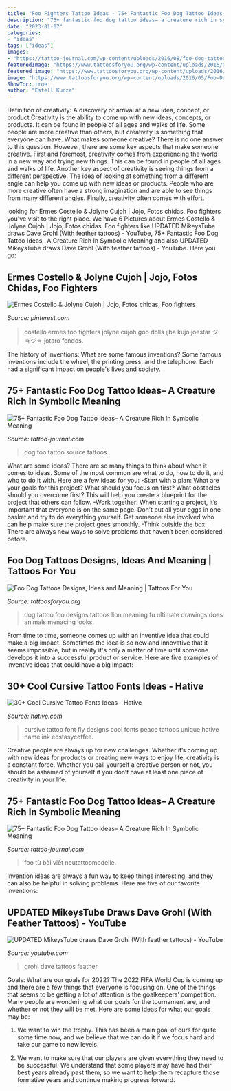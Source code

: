 ```yaml
---
title: "Foo Fighters Tattoo Ideas - 75+ Fantastic Foo Dog Tattoo Ideas– A Creature Rich In Symbolic Meaning"
description: "75+ fantastic foo dog tattoo ideas– a creature rich in symbolic meaning"
date: "2023-01-07"
categories:
- "ideas"
tags: ["ideas"]
images:
- "https://tattoo-journal.com/wp-content/uploads/2016/08/foo-dog-tattoo46-650x710.jpg"
featuredImage: "https://www.tattoosforyou.org/wp-content/uploads/2016/05/Foo-Dog-Tattoo-Designs.jpg"
featured_image: "https://www.tattoosforyou.org/wp-content/uploads/2016/05/Foo-Dog-Tattoo-Designs.jpg"
image: "https://www.tattoosforyou.org/wp-content/uploads/2016/05/Foo-Dog-Tattoo-Designs.jpg"
ShowToc: true
author: "Estell Kunze"
---
```



Definition of creativity: A discovery or arrival at a new idea, concept, or product
Creativity is the ability to come up with new ideas, concepts, or products. It can be found in people of all ages and walks of life. Some people are more creative than others, but creativity is something that everyone can have. What makes someone creative? There is no one answer to this question. However, there are some key aspects that make someone creative. First and foremost, creativity comes from experiencing the world in a new way and trying new things. This can be found in people of all ages and walks of life. Another key aspect of creativity is seeing things from a different perspective. The idea of looking at something from a different angle can help you come up with new ideas or products. People who are more creative often have a strong imagination and are able to see things from many different angles. Finally, creativity often comes with effort.

	

		
looking for Ermes Costello &amp; Jolyne Cujoh | Jojo, Fotos chidas, Foo fighters you've visit to the right place. We have 6 Pictures about Ermes Costello &amp; Jolyne Cujoh | Jojo, Fotos chidas, Foo fighters like UPDATED MikeysTube draws Dave Grohl (With feather tattoos) - YouTube, 75+ Fantastic Foo Dog Tattoo Ideas– A Creature Rich In Symbolic Meaning and also UPDATED MikeysTube draws Dave Grohl (With feather tattoos) - YouTube. Here you go:
		
    
## Ermes Costello &amp; Jolyne Cujoh | Jojo, Fotos Chidas, Foo Fighters

<img loading=lazy src="https://i.pinimg.com/originals/73/7f/ef/737fef6245cc0ee92a6d021d64dc09ef.jpg" onerror="this.onerror=null;this.src='https://tse4.mm.bing.net/th?id=OIP.b8ixIW9UDTal6pHOu6ba-gHaLZ&amp;pid=15.1';" alt="Ermes Costello &amp; Jolyne Cujoh | Jojo, Fotos chidas, Foo fighters">

_Source: pinterest.com_

>costello ermes foo fighters jolyne cujoh goo dolls jjba kujo joestar ジョジョ jotaro fondos. 

	

The history of inventions: What are some famous inventions?
Some famous inventions include the wheel, the printing press, and the telephone. Each had a significant impact on people's lives and society.

    
## 75+ Fantastic Foo Dog Tattoo Ideas– A Creature Rich In Symbolic Meaning

<img loading=lazy src="https://tattoo-journal.com/wp-content/uploads/2016/08/foo-dog-tattoo46-650x710.jpg" onerror="this.onerror=null;this.src='https://tse4.mm.bing.net/th?id=OIP.kTwC_p3ResbRiBTKpxM_-AHaIF&amp;pid=15.1';" alt="75+ Fantastic Foo Dog Tattoo Ideas– A Creature Rich In Symbolic Meaning">

_Source: tattoo-journal.com_

>dog foo tattoo source tattoos. 

	

What are some ideas?
There are so many things to think about when it comes to ideas. Some of the most common are what to do, how to do it, and who to do it with. Here are a few ideas for you: 
-Start with a plan: What are your goals for this project? What should you focus on first? What obstacles should you overcome first? This will help you create a blueprint for the project that others can follow. 
-Work together: When starting a project, it’s important that everyone is on the same page. Don’t put all your eggs in one basket and try to do everything yourself. Get someone else involved who can help make sure the project goes smoothly. 
-Think outside the box: There are always new ways to solve problems that haven’t been considered before.

    
## Foo Dog Tattoos Designs, Ideas And Meaning | Tattoos For You

<img loading=lazy src="https://www.tattoosforyou.org/wp-content/uploads/2016/05/Foo-Dog-Tattoo-Designs.jpg" onerror="this.onerror=null;this.src='https://tse2.mm.bing.net/th?id=OIP.FJ6ZTaDwKUpSzGz-4tAUgAHaL9&amp;pid=15.1';" alt="Foo Dog Tattoos Designs, Ideas and Meaning | Tattoos For You">

_Source: tattoosforyou.org_

>dog tattoo foo designs tattoos lion meaning fu ultimate drawings does animals menacing looks. 

	

From time to time, someone comes up with an inventive idea that could make a big impact. Sometimes the idea is so new and innovative that it seems impossible, but in reality it's only a matter of time until someone develops it into a successful product or service. Here are five examples of inventive ideas that could have a big impact: 

    
## 30+ Cool Cursive Tattoo Fonts Ideas - Hative

<img loading=lazy src="https://hative.com/wp-content/uploads/2014/02/cursive-tattoos/cursive-back-tattoo-31.jpg" onerror="this.onerror=null;this.src='https://tse1.mm.bing.net/th?id=OIP.8CdbtUz1mo2ggs1ImJ9g6gHaE8&amp;pid=15.1';" alt="30+ Cool Cursive Tattoo Fonts Ideas - Hative">

_Source: hative.com_

>cursive tattoo font fly designs cool fonts peace tattoos unique hative name ink ecstasycoffee. 

	

Creative people are always up for new challenges. Whether it’s coming up with new ideas for products or creating new ways to enjoy life, creativity is a constant force. Whether you call yourself a creative person or not, you should be ashamed of yourself if you don’t have at least one piece of creativity in your life.

    
## 75+ Fantastic Foo Dog Tattoo Ideas– A Creature Rich In Symbolic Meaning

<img loading=lazy src="https://tattoo-journal.com/wp-content/uploads/2016/08/foo-dog-tattoo49-768x896.jpg" onerror="this.onerror=null;this.src='https://tse4.mm.bing.net/th?id=OIP.pu0HANHYtt8M3LYhkDuYIgHaIp&amp;pid=15.1';" alt="75+ Fantastic Foo Dog Tattoo Ideas– A Creature Rich In Symbolic Meaning">

_Source: tattoo-journal.com_

>foo từ bài viết neutattoomodelle. 

	

Invention ideas are always a fun way to keep things interesting, and they can also be helpful in solving problems. Here are five of our favorite inventions: 

    
## UPDATED MikeysTube Draws Dave Grohl (With Feather Tattoos) - YouTube

<img loading=lazy src="http://i.ytimg.com/vi/TkSJozYv1ZE/hqdefault.jpg" onerror="this.onerror=null;this.src='https://tse1.mm.bing.net/th?id=OIP.e2U5uv9A5u2zi-wkTmHelAHaFj&amp;pid=15.1';" alt="UPDATED MikeysTube draws Dave Grohl (With feather tattoos) - YouTube">

_Source: youtube.com_

>grohl dave tattoos feather. 

	

Goals: What are our goals for 2022?
The 2022 FIFA World Cup is coming up and there are a few things that everyone is focusing on. One of the things that seems to be getting a lot of attention is the goalkeepers’ competition. Many people are wondering what our goals for the tournament are, and whether or not they will be met. Here are some ideas for what our goals may be: 
1) We want to win the trophy. This has been a main goal of ours for quite some time now, and we believe that we can do it if we focus hard and take our game to new levels. 

2) We want to make sure that our players are given everything they need to be successful. We understand that some players may have had their best years already past them, so we want to help them recapture those formative years and continue making progress forward.


